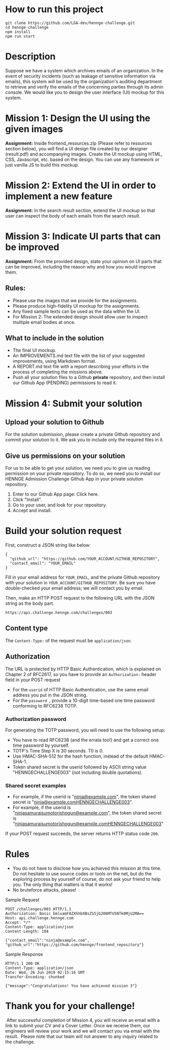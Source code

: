 # How to run this project
```
git clone https://github.com/LGA-dev/hennge-challenge.git
cd hennge-challenge
npm install
npm run start
```

# Description
Suppose we have a system which archives emails of an organization. In the event of security incidents (such as leakage of sensitive information via emails), this system will be used by the organization's auditing department to retrieve and verify the emails of the concerning parties through its admin console. We would like you to design the user interface (UI) mockup for this system.

# Mission 1: Design the UI using the given images

**Assignment:** Inside frontend_resources.zip (Please refer to resources section below), you will find a UI design file created by our designer (result.pdf) and accompanying images. Create the UI mockup using HTML, CSS, Javascript, etc. based on the design. You can use any framework or just vanilla JS to build this mockup.

# Mission 2: Extend the UI in order to implement a new feature

**Assignment:** In the search result section, extend the UI mockup so that user can inspect the body of each emails from the search result.

# Mission 3: Indicate UI parts that can be improved

**Assignment:** From the provided design, state your opinion on UI parts that can be improved, including the reason why and how you would improve them.

## **Rules:**

* Please use the images that we provide for the assignments.
* Please produce high-fidelity UI mockup for the assignments.
* Any fixed sample texts can be used as the data within the UI.
* For Mission 2: The extended design should allow user to inspect multiple email bodies at once.

## **What to include in the solution**

* The final UI mockup.
* An IMPROVEMENTS.md text file with the list of your suggested improvements, using Markdown format.
* A REPORT.md text file with a report describing your efforts in the process of completing the missions above.
* Push all your solution files to a Github **private** repository, and then install our Github App (PENDING) permissions to read it.

# Mission 4: Submit your solution

## Upload your solution to Github

For the solution submission, please create a private Github repository and commit your solution to it. We ask you to include only the required files in it.

## Give us permissions on your solution

For us to be able to get your solution, we need you to give us reading permission on your private repository. To do so, we need you to install our HENNGE Admission Challenge Github App in your private solution repository.

1. Enter to our Github App page: Click here.
2. Click "Install".
3. Go to your user, and look for your repository.
4. Accept and install.

# Build your solution request

First, construct a JSON string like below:

```
{
  "github_url": "https://github.com/YOUR_ACCOUNT/GITHUB_REPOSITORY",
  "contact_email": "YOUR_EMAIL"
}
```

Fill in your email address for `YOUR_EMAIL`, and the private Github repository with your solution in `YOUR_ACCOUNT/GITHUB_REPOSITORY`. Be sure you have double-checked your email address; we will contact you by email.

Then, make an HTTP POST request to the following URL with the JSON string as the body part.

`https://api.challenge.hennge.com/challenges/003`

## **Content type**

The `Content-Type:` of the request must be `application/json`.

## **Authorization**

The URL is protected by HTTP Basic Authentication, which is explained on Chapter 2 of RFC2617, so you have to provide an `Authorization:` header field in your POST request

* For the `userid` of HTTP Basic Authentication, use the same email address you put in the JSON string.
* For the  `password `, provide a 10-digit time-based one time password conforming to RFC6238 TOTP.

### Authorization password

For generating the TOTP password, you will need to use the following setup:

* You have to read RFC6238 (and the errata too!) and get a correct one time password by yourself.
* TOTP's Time Step X is 30 seconds. T0 is 0.
* Use HMAC-SHA-512 for the hash function, instead of the default HMAC-SHA-1.
* Token shared secret is the userid followed by ASCII string value "HENNGECHALLENGE003" (not including double quotations).

### Shared secret examples

* For example, if the userid is "ninja@example.com", the token shared secret is "ninja@example.comHENNGECHALLENGE003".
* For example, if the userid is "ninjasamuraisumotorishogun@example.com", the token shared secret is "ninjasamuraisumotorishogun@example.comHENNGECHALLENGE003"

If your POST request succeeds, the server returns HTTP status code `200`.

# Rules

* You do not have to disclose how you achieved this mission at this time. Do not hesitate to use source codes or tools on the net, but do the exploring process by yourself of course, do not ask your friend to help you. The only thing that matters is that it works!
* No bruteforce attacks, please!

Sample Request

```
POST /challenges/003 HTTP/1.1
Authorization: Basic bmluamFAZXhhbXBsZS5jb206MTU5NTk0MjU2MA==
Host: api.challenge.hennge.com
Accept: */*
Content-Type: application/json
Content-Length: 104

{"contact_email":"ninja@example.com", "github_url":"https://github.com/hennge/frontend_repository"}
```

Sample Response

```
HTTP/1.1 200 OK
Content-Type: application/json
Date: Wed, 26 Jun 2019 02:15:16 GMT
Transfer-Encoding: chunked

{"message":"Congratulations! You have achieved mission 3"}
```

# Thank you for your challenge!

​ After successful completion of Mission 4, you will receive an email with a link to submit your CV and a Cover Letter. Once we receive them, our engineers will review your work and we will contact you via email with the result. ​ Please note that our team will not answer to any inquiry related to the challenge.